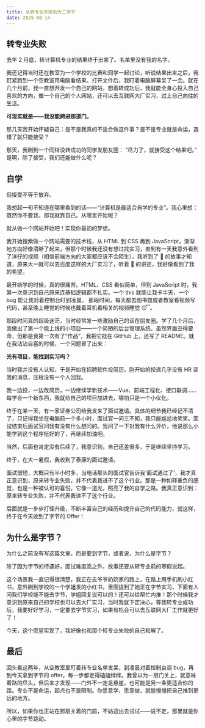 ```yaml
---
title: 从转专业失败到大二字节
date: 2025-08-14
---
```


## 转专业失败

去年 2 月底，转计算机专业的结果终于出来了。名单里没有我的名字。

我还记得当时还在教室为一个学校的比赛和同学一起讨论，听说结果出来之后，我赶紧跑到一个空教室用电脑看结果。打开文件后，我盯着电脑屏幕呆了一会。就在几个月前，我一直想开发一个自己的网站，想着转成功后，我就能全身心投入自己喜欢的方向，做一个自己的个人网站，还可以去互联网大厂实习，过上自己向往的生活。

**可现实就是——我没能跨进那道门。**

那几天我开始怀疑自己：是不是我真的不适合做这件事？是不是专业就是命运，选错了就只能接受？

那天，我刷到一个同样没转成功的同学发朋友圈：
“尽力了，就接受这个结果吧。”
是啊，除了接受，我们还能做什么呢？

## 自学

但接受不等于放弃。

我想起一句不知道在哪里看到的话——“计算机是最适合自学的专业”。我心里想：既然你不要我，那我就靠自己。从哪里开始呢？

就从做一个网站开始吧！实现你最初的梦想。

我开始搜索做一个网站需要的技术栈，从 HTML 到 CSS 再到 JavaScript，渐渐地方向好像清晰了起来，但那个时候我还没有想过找实习，直到有一天我意外看到了洋仔的视频（相信前端方向的大家都应该不会陌生），我听到了 🐑 的故事才知道，原来大一就可以去百度这样的大厂实习了，听着 🐑 的讲述，我好像看到了我的希望。

最开始学的时候，真的很痛苦。HTML、CSS 看似简单，但到 JavaScript 时，我第一次意识到自己原来连基础逻辑都不扎实。一个 this 就能让我卡半天，一个 bug 能让我对着控制台盯到凌晨。
那段时间，每天都去图书馆或者教室看视频写代码，甚至晚上睡觉的时候也戴着耳机看相关的视频睡觉 😴。

那段时间真的超级迷茫，当时经常发一些激励自己的话在朋友圈。学了几个月后，我做出了第一个能上线的小项目——一个简陋的后台管理系统。虽然界面丑得要命，但那是我第一次有了“作品”，我把它挂在 GitHub 上，还写了 README。就在我沾沾自喜的时候，一个问题冒了出来：

**光有项目，能找到实习吗？**

当时我并没有人认知，于是开始在招聘软件投简历。刚开始的投递几乎没有 HR 读我的消息，压根没有一个人回我。

我一边投，一边改简历，一边继续学新技术——Vue、前端工程化、接口联调……每学会一个新东西，我就给自己的项目加进去，哪怕只是一个小优化。

终于在某一天，有一家证券公司给我发来了面试邀请。具体的细节我已经记不清了，只记得我坐在电脑前一个多小时，面试官一问三不知，我只能尴尬地笑笑。面试结束后面试官问我有没有什么想问的。我问了一下对我有什么评价，他说那么小能学到这个程序挺好的了，再继续加油吧。

当然，后面也肯定没有后续了，我意识到，自己还差很多，于是继续坚持学习。

终于，在大一暑假，我收到了泰康的面试邀请。

面试很短，大概只有半小时多，当电话那头的面试官告诉我‘面试通过了’，我才真正意识到，原来转专业失败，并不代表我进不了这个行业。那是一种如释重负的感觉，也是一种被认可的喜悦，它像一道光，照亮了我的自学之路。我真正意识到：原来转专业失败，并不代表我进不了这个行业。

后面就是一步步打怪升级，不断丰富自己的经历和提升自己的代码能力，就这样，终于在今天收到了字节的 Offer！

## 为什么是字节？

为什么之前没有写这篇文章，而是要到字节，或者说，为什么是字节？

除了因为字节的待遇好，面试难度高之外，故事还要从转专业前的寒假说起。

这个场景我一直记得很清楚，我正在去爷爷奶奶家的路上，在路上用手机刷小红书，意外刷到学校的一个学姐发的小红书，里面提到了她正在字节实习，下面有人问我们学校能不能去字节，学姐回复说可以的！还可以给帮忙内推！那个时候我才意识到原来自己的学校也可以去大厂实习，当时我就下定决心，等我转专业成功后，我要好好学习，一定要去字节实习，如果有机会可以去互联网大厂工作就更好了！

今天，这个愿望实现了，我好像也和那个转专业失败的自己和解了。

## 最后

回头看这两年，从空教室里盯着转专业名单发呆，到凌晨对着控制台调 bug，再到今天拿到字节的 offer，每一步都走得磕磕绊绊。我曾以为一扇门关上，就意味着路的尽头，但后来才发现——门外不一定是悬崖，也可能是另一条更适合你的路。专业不是命运，起点也不是限制。你愿意学、愿意做，就能慢慢把自己推到更远的地方。

所以，如果你也正站在那扇关着的门前，不妨迈出去试试——说不定，那里就是你心里的字节跳动。
